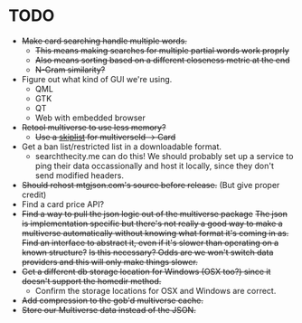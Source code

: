 TODO
====

* ~~Make card searching handle multiple words.~~
    * ~~This means making searches for multiple partial words work proprly~~
	* ~~Also means sorting based on a different closeness metric at the end~~
	* ~~N-Gram similarity?~~
* Figure out what kind of GUI we're using.
	* QML
	* GTK
	* QT
	* Web with embedded browser
* ~~Retool multiverse to use less memory?~~
    * ~~Use a [skiplist](https://code.google.com/p/go-wiki/wiki/Projects#Lists) for multiverseId -> Card~~
* Get a ban list/restricted list in a downloadable format.
    * searchthecity.me can do this! We should probably set up a service to ping their data occassionally and host it locally, since they don't send modified headers.
* ~~Should rehost mtgjson.com's source before release.~~ (But give proper credit)
* Find a card price API?
* ~~Find a way to pull the json logic out of the multiverse package~~
  ~~The json is implementation specific but there's not really a good way to make a multiverse automatically without knowing what format it's coming in as.~~
  ~~Find an interface to abstract it, even if it's slower than operating on a known structure?~~
  ~~Is this necessary? Odds are we won't switch data providers and this will only make things slower.~~
* ~~Get a different db storage location for Windows (OSX too?) since it doesn't support the homedir method.~~
    * Confirm the storage locations for OSX and Windows are correct.
* ~~Add compression to the gob'd multiverse cache.~~
* ~~Store our Multiverse data instead of the JSON.~~
